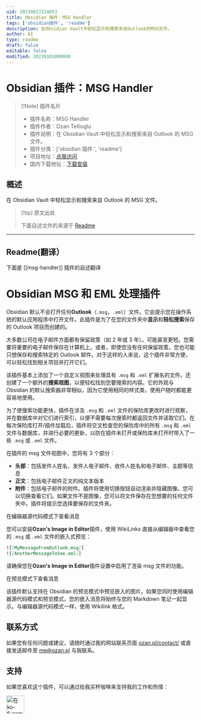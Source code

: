 ```yaml
---
uid: 20230817224053
title: Obsidian 插件：MSG Handler
tags: ['obsidian插件', 'readme']
description: 在Obsidian Vault中轻松显示和搜索来自Outlook的MSG文件。
author: AI
type: readme
draft: false
editable: false
modified: 20230101000000
---
```


# Obsidian 插件：MSG Handler

> [!Note] 插件名片
> - 插件名称：MSG Handler
> - 插件作者：Ozan Tellioglu
> - 插件说明：在 Obsidian Vault 中轻松显示和搜索来自 Outlook 的 MSG 文件。
> - 插件分类：['obsidian 插件 ', 'readme']
> - 项目地址：[点我访问](https://github.com/ozntel/obsidian-msg-handler)
> - 国内下载地址：[下载安装](https://pkmer.cn/products/plugin/pluginMarket/?msg-handler)

## 概述

在 Obsidian Vault 中轻松显示和搜索来自 Outlook 的 MSG 文件。

> [!tip] 原文出处
>
>下面自述文件的来源于 [Readme](https://ghproxy.net/https://raw.githubusercontent.com/ozntel/obsidian-msg-handler/master/README.md)

---

## Readme(翻译）

下面是 [[msg-handler]] 插件的自述翻译

# Obsidian MSG 和 EML 处理插件

Obsidian 默认不会打开任何**Outlook**（`.msg`，`.eml`）文件。它会提示您在操作系统的默认应用程序中打开文件。此插件是为了在您的文件夹中**显示**和**轻松搜索**保存的 Outlook 项目而创建的。

大多数公司在电子邮件方面都有保留政策（如 2 年或 3 年）。可能甚至更短。您需要将重要的电子邮件保存在计算机上。或者，即使您没有任何保留政策，您也可能只想保存和搜索特定的 Outlook 邮件。对于这样的人来说，这个插件非常方便，可以轻松找到相关项目并打开它们。

该插件基本上添加了一个自定义视图来处理具有 `.msg` 和 `.eml` 扩展名的文件。还创建了一个额外的**搜索视图**，以便轻松找到您要搜索的内容。它的外观与 Obsidian 的默认搜索器非常相似，因为它使用相同的样式类，使用户随时都能更容易地使用。

为了使搜索功能更快，插件在涉及 `.msg` 和 `.eml` 文件的保险库更改时进行观察，并在数据库中对它们进行索引，以便不需要每次搜索时都返回文件并读取它们。在每次保险库打开/插件加载后，插件将交叉检查您的保险库中的所有 `.msg` 和 `.eml` 文件与数据库，并进行必要的更新，以防在插件未打开或保险库未打开时带入了一些 `.msg` 或 `.eml` 文件。

在插件的 msg 文件视图中，您将有 3 个部分：

- **头部**：包括发件人姓名、发件人电子邮件、收件人姓名和电子邮件、主题等信息
- **正文**：包括电子邮件正文的纯文本版本
- **附件**：包括电子邮件的附件。插件将使用切换按钮自动渲染并隐藏图像。您可以切换查看它们。如果文件不是图像，您可以将文件保存在您想要的任何文件夹中。插件将提示您选择要保存的文件夹。

在编辑器源代码模式下查看消息

您可以安装**Ozan's Image in Editor**插件，使用 WikiLinks 直接从编辑器中查看您的 `.msg` 或 `.eml` 文件的嵌入式预览：

```md
![[MyMessageFromOutlook.msg]]
![[AnotherMessageToSee.eml]]
```

请确保您在**Ozan's Image in Editor**插件设置中启用了渲染 msg 文件的功能。

在预览模式下查看消息

该插件默认支持在 Obsidian 的预览模式中预览嵌入的图片。如果您同时使用编辑器源代码模式和预览模式，您的嵌入消息将始终与您的 Markdown 笔记一起显示。与编辑器源代码模式一样，使用 Wikilink 格式。

## 联系方式

如果您有任何问题或建议，请随时通过我的网站联系页面 [ozan.pl/contact/](https://www.ozan.pl/contact/) 或直接发送邮件至 <me@ozan.pl> 与我联系。

## 支持

如果您喜欢这个插件，可以通过给我买杯咖啡来支持我的工作和热情：

<a href='https://ko-fi.com/L3L356V6Q' target='_blank'>
    <img height='48' style='border:0px;height:48px;' src='https://cdn.ko-fi.com/cdn/kofi1.png?v=2' border='0' alt='在ko-fi.com上给我买杯咖啡' />
</a>



